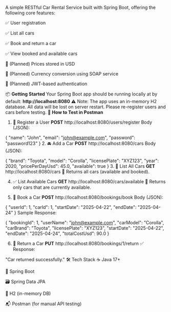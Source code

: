A simple RESTful Car Rental Service built with Spring Boot, offering the following core features:

✅ User registration

✅ List all cars

✅ Book and return a car

✅ View booked and available cars

🔄 (Planned) Prices stored in USD

💱 (Planned) Currency conversion using SOAP service

🔐 (Planned) JWT-based authentication

📦 **Getting Started**
Your Spring Boot app should be running locally at by default:
**http://localhost:8080**
⚠️ Note:
The app uses an in-memory H2 database. All data will be lost on server restart. Please re-register users and cars before testing.
🧪 **How to Test in Postman**
1. 👤 Register a User
**POST** http://localhost:8080/users/register
Body (JSON):

{
  "name": "John",
  "email": "john@example.com",
  "password": "password123"
}
2. 🚘 Add a Car
**POST** http://localhost:8080/cars
Body (JSON):

{
  "brand": "Toyota",
  "model": "Corolla",
  "licensePlate": "XYZ123",
  "year": 2020,
  "pricePerDayUsd": 45.0,
  "available": true
}
3. 📃 List All Cars
**GET** http://localhost:8080/cars
🔹 Returns all cars (available and booked).

4. ✅ List Available Cars
**GET** http://localhost:8080/cars/available
🔹 Returns only cars that are currently available.

5. 📅 Book a Car
**POST** http://localhost:8080/bookings/book
Body (JSON):

{
  "userId": 1,
  "carId": 1,
  "startDate": "2025-04-22",
  "endDate": "2025-04-24"
}
Sample Response:


{
  "bookingId": 1,
  "userName": "john@example.com",
  "carModel": "Corolla",
  "carBrand": "Toyota",
  "licensePlate": "XYZ123",
  "startDate": "2025-04-22",
  "endDate": "2025-04-24",
  "totalCostUsd": 90.0
}

6. 🔁 Return a Car
**PUT** http://localhost:8080/bookings/1/return
✅ Response:

"Car returned successfully."
🛠 Tech Stack
☕ Java 17+

🚀 Spring Boot

🗃 Spring Data JPA

🧪 H2 (in-memory DB)

📬 Postman (for manual API testing)

